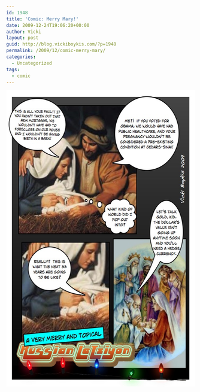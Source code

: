```yaml
---
id: 1948
title: 'Comic: Merry Mary!'
date: 2009-12-24T19:06:20+00:00
author: Vicki
layout: post
guid: http://blog.vickiboykis.com/?p=1948
permalink: /2009/12/comic-merry-mary/
categories:
  - Uncategorized
tags:
  - comic
---
```

[<img class="aligncenter size-full wp-image-1949" title="Page_2" src="https://raw.githubusercontent.com/veekaybee/wlb/gh-pages/assets/images/2009/12/Page_2.jpg" alt="Page_2" width="612" height="792" />](https://raw.githubusercontent.com/veekaybee/wlb/gh-pages/assets/images/2009/12/Page_2.jpg)